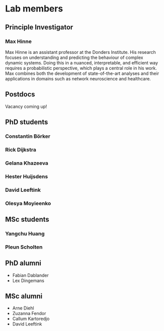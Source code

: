 # Lab members

## Principle Investigator

### Max Hinne

Max Hinne is an assistant professor at the Donders Institute. His research focuses on understanding and predicting the behaviour of complex dynamic systems. Doing this in a nuanced, interpretable, and efficient way requires a probabilistic perspective, which plays a central role in his work. Max combines both the development of state-of-the-art analyses and their applications in domains such as network neuroscience and healthcare.

## Postdocs

Vacancy coming up!

## PhD students

### Constantin Börker

### Rick Dijkstra

### Gelana Khazeeva

### Hester Huijsdens

### David Leeftink

### Olesya Moyieenko

## MSc students

### Yangchu Huang

### Pleun Scholten


## PhD alumni

* Fabian Dablander
* Lex Dingemans

## MSc alumni

* Arne Diehl
* Zuzanna Fendor
* Callum Kartoredjo
* David Leeftink

